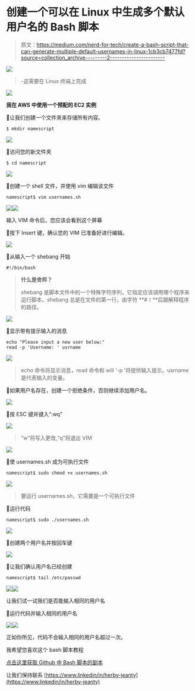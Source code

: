 # 创建一个可以在 Linux 中生成多个默认用户名的 Bash 脚本

> 原文：<https://medium.com/nerd-for-tech/create-a-bash-script-that-can-generate-multiple-default-usernames-in-linux-1cb3cb7477fd?source=collection_archive---------2----------------------->

![](img/76c48b69617fcad24bc29f8254720a97.png)

> -这需要在 Linux 终端上完成

![](img/28104b6b7adbc1cfb62bf8cd1bdc1f10.png)

**我在 AWS 中使用一个预配的 EC2 实例**

📝让我们创建一个文件夹来存储所有内容。

```
$ mkdir namescript
```

![](img/59209e39a343358e2cb93b99552f6289.png)

📝访问您的新文件夹

```
$ cd namescript
```

![](img/bcfd94b5268dbd9ccdc39cb68139390b.png)

📝创建一个 shell 文件，并使用 vim 编辑该文件

```
namescript$ vim usernames.sh
```

![](img/bc85aeb7a3f8b0adc8935cca00f2ceae.png)![](img/43c1c15af415726a47ec1d42a106fdd8.png)

输入 VIM 命令后，您应该会看到这个屏幕

📝按下 Insert 键，确认您的 VIM 已准备好进行编辑。

![](img/8253363bd9618df054481118a210ba30.png)

📝从输入一个 shebang 开始

```
#!/bin/bash
```

> **什么是舍邦？**
> 
> shebang 是脚本文件中的一个特殊字符序列，它指定应该调用哪个程序来运行脚本。shebang 总是在文件的第一行，由字符 **#！**后跟解释程序的路径。

![](img/204c732ecf1edddd6d889ec2beb2cd0a.png)

📝显示带有提示输入的消息

```
echo "Please input a new user below:"
read -p 'Username: ' usrname
```

![](img/9ecb43af907e492855938ccdfc813fc3.png)

> echo 命令将显示消息，read 命令和 will '-p '将提供输入提示。usrname 是代表输入的变量。

📝如果用户名存在，创建一个拒绝条件，否则继续添加用户名。

![](img/b0aa3c5b107e8a3de0192922250b8e74.png)

📝按 ESC 键并键入“:wq”

![](img/68afa580bc7aa032dfd92c76f2f4504b.png)

> “w”将写入更改,“q”将退出 VIM

![](img/385fcc094bcb513ace7fe8cced324d83.png)

📝使 usernames.sh 成为可执行文件

```
namescript$ sudo chmod +x usernames.sh
```

![](img/9e29f52b86b4238756f81273b0da3842.png)

> 要运行 usernames.sh，它需要是一个可执行文件

📝运行代码

```
namescript$ sudo ./usernames.sh
```

![](img/f39c4c54c8a6d81832cc811439b42260.png)

📝创建两个用户名并按回车键

![](img/df4ebeacefce9df787e1fb59393e8a5c.png)

📝让我们确认用户名已经创建

```
namescript$ tail /etc/passwd
```

![](img/b5f9f078d4bac2a15e9c04dc858eb2f8.png)![](img/bfdfdeb751f2331e2f4b5c89b8456532.png)

让我们试一试我们是否能输入相同的用户名

📝运行代码并输入相同的用户名

![](img/5c6ae1d81841601c58aa8d1316869c57.png)![](img/bb514ecdeb7785cc38d93f40519d6550.png)

正如你所见，代码不会输入相同的用户名超过一次。

我希望您喜欢这个 bash 脚本教程

[点击这里获取 Github 中 Bash 脚本的副本](https://github.com/HerbyJ3/Mybashscripts/blob/main/multipleusernamescript.sh)

让我们保持联系
[https://www.linkedin/in/herby-jeanty](https://www.linkedin/in/herby-jeanty)